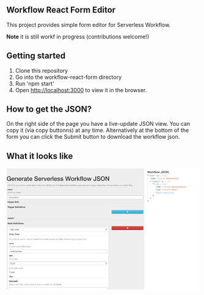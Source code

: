 ## Workflow React Form Editor

This project provides simple form editor for Serverless Workflow.

**Note** it is still workf in progress (contributions welcome!)

## Getting started

1. Clone this repository
2. Go into the workflow-react-form directory
3. Run 'npm start'
4. Open [http://localhost:3000](http://localhost:3000) to view it in the browser.

## How to get the JSON?

On the right side of the page you have a live-update JSON view. You can copy it (via copy buttonns) at any time.
Alternatively at the bottom of the form you can click the Submit button to download the workflow json.

## What it looks like

<p align="center">
<img src="img/form-example2.png" with="500" height="320" alt="Form Example"/>
</p>
